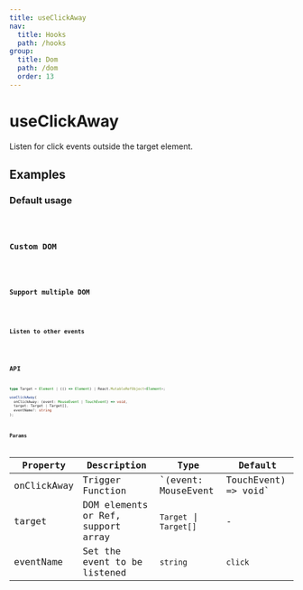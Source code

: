 ```yaml
---
title: useClickAway
nav:
  title: Hooks
  path: /hooks
group:
  title: Dom
  path: /dom
  order: 13
---
```


# useClickAway

<Tag lang="en-US" tags="ssr"></Tag>

Listen for click events outside the target element.
## Examples

### Default usage

<code src="./demo/demo1.tsx" />

### Custom DOM

<code src="./demo/demo2.tsx" />

### Support multiple DOM

<code src="./demo/demo3.tsx" />

### Listen to other events

<code src="./demo/demo4.tsx" />

## API

```typescript
type Target = Element | (() => Element) | React.MutableRefObject<Element>;

useClickAway(
  onClickAway: (event: MouseEvent | TouchEvent) => void,
  target: Target | Target[],
  eventName?: string
);
```

### Params

| Property | Description                                 | Type                   | Default |
|---------|----------------------------------------------|------------------------|--------|
| onClickAway | Trigger Function  | `(event: MouseEvent | TouchEvent) => void` | -      |
| target | DOM elements or Ref, support array | `Target` \| `Target[]` | - |
| eventName | Set the event to be listened | `string` | `click` |